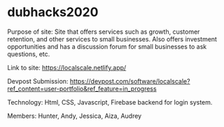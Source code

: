 # dubhacks2020
Purpose of site:
Site that offers services such as growth, customer retention, and other services to small businesses. Also offers investment opportunities and has a discussion forum for small businesses to ask questions, etc.

Link to site:
https://localscale.netlify.app/

Devpost Submission:
https://devpost.com/software/localscale?ref_content=user-portfolio&ref_feature=in_progress

Technology:
Html, CSS, Javascript, Firebase backend for login system.

Members: Hunter, Andy, Jessica, Aiza, Audrey
